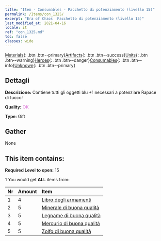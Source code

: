 ```yaml
---
title: "Item - Consumables - Pacchetto di potenziamento (livello 15)"
permalink: /Items/con_1325/
excerpt: "Era of Chaos  Pacchetto di potenziamento (livello 15)"
last_modified_at: 2021-04-16
locale: it
ref: "con_1325.md"
toc: false
classes: wide
---
```

 [Materials](/it/Items/){: .btn .btn--primary}[Artifacts](/it/Items/Artifacts/){: .btn .btn--success}[Units](/it/Items/Units/){: .btn .btn--warning}[Heroes](/it/Items/Heroes/){: .btn .btn--danger}[Consumables](/it/Items/Consumables/){: .btn .btn--info}[Unknown](/it/Items/Unknown/){: .btn .btn--primary}

## Dettagli
 **Descrizione:** Contiene tutti gli oggetti blu +1 necessari a potenziare Rapace di fuoco!

 **Quality:** <span style="color: #DA70D6">OK</span>

 **Type:** Gift

## Gather

  None

## This item contains:

 **Required Level to open:** 15

 1 You would get **ALL** items  from:

  | Nr | Amount |     Item    |
  |:---|:-------|:------------|
  | 1 | 4 | [Libro degli armamenti](/it/Items/mat_18/) |  | 
  | 2 | 5 | [Minerale di buona qualità](/it/Items/mat_12/) |  | 
  | 3 | 5 | [Legname di buona qualità](/it/Items/mat_13/) |  | 
  | 4 | 5 | [Mercurio di buona qualità](/it/Items/mat_14/) |  | 
  | 5 | 5 | [Zolfo di buona qualità](/it/Items/mat_15/) |  | 
